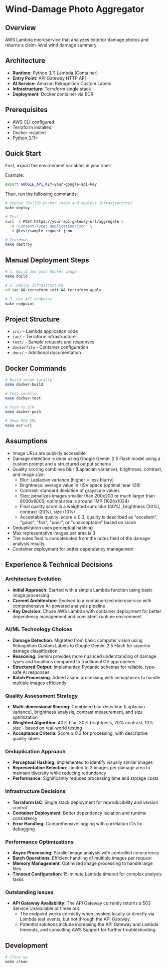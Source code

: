 # Wind-Damage Photo Aggregator

## Overview
AWS Lambda microservice that analyzes exterior damage photos and returns a claim-level wind damage summary.

## Architecture
- **Runtime**: Python 3.11 Lambda (Container)
- **Entry Point**: API Gateway HTTP API
- **AI Service**: Amazon Rekognition Custom Labels
- **Infrastructure**: Terraform single stack
- **Deployment**: Docker container via ECR

## Prerequisites
- AWS CLI configured
- Terraform installed
- Docker installed
- Python 3.11+

## Quick Start
First, export the environment variables in your shell

Example:
```bash
export GOOGLE_API_KEY=your-google-api-key
```

Then, run the following commands:

```bash
# Deploy (builds Docker image and deploys infrastructure)
make deploy

# Test
curl -X POST https://your-api-gateway-url/aggregate \
  -H "Content-Type: application/json" \
  -d @test/sample_request.json

# Teardown
make destroy
```

## Manual Deployment Steps
```bash
# 1. Build and push Docker image
make build

# 2. Deploy infrastructure
cd iac && terraform init && terraform apply

# 3. Get API endpoint
make endpoint
```

## Project Structure
- `src/` - Lambda application code
- `iac/` - Terraform infrastructure
- `test/` - Sample requests and responses
- `Dockerfile` - Container configuration
- `docs/` - Additional documentation

## Docker Commands
```bash
# Build image locally
make docker-build

# Test locally
make docker-test

# Push to ECR
make docker-push

# Show ECR URL
make ecr-url
```

## Assumptions
- Image URLs are publicly accessible
- Damage detection is done using Google Gemini 2.5 Flash model using a custom prompt and a structured output schema
- Quality scoring combines blur (Laplacian variance), brightness, contrast, and image size:
    - Blur: Laplacian variance (higher = less blurry)
    - Brightness: average value in HSV space (optimal near 128)
    - Contrast: standard deviation of grayscale values
    - Size: penalizes images smaller than 200x200 or much larger than 8000x8000; optimal area is around 1MP (1024x1024)
    - Final quality score is a weighted sum: blur (40%), brightness (30%), contrast (20%), size (10%)
    - Acceptable quality: score ≥ 0.3; quality is described as "excellent", "good", "fair", "poor", or "unacceptable" based on score
- Deduplication uses perceptual hashing
- Max representative images per area is 3
- The notes field is concatenated from the notes field of the damage analysis results
- Container deployment for better dependency management


## Experience & Technical Decisions

### Architecture Evolution
- **Initial Approach**: Started with a simple Lambda function using basic image processing
- **Current Architecture**: Evolved to a containerized microservice with comprehensive AI-powered analysis pipeline
- **Key Decision**: Chose AWS Lambda with container deployment for better dependency management and consistent runtime environment

### AI/ML Technology Choices
- **Damage Detection**: Migrated from basic computer vision using Rekognition Custom Labels to Google Gemini 2.5 Flash for superior damage classification
- **Reasoning**: Gemini provides more nuanced understanding of damage types and locations compared to traditional CV approaches
- **Structured Output**: Implemented Pydantic schemas for reliable, type-safe AI responses
- **Batch Processing**: Added async processing with semaphores to handle multiple images efficiently

### Quality Assessment Strategy
- **Multi-dimensional Scoring**: Combined blur detection (Laplacian variance), brightness analysis, contrast measurement, and size optimization
- **Weighted Algorithm**: 40% blur, 30% brightness, 20% contrast, 10% size - based on real-world testing
- **Acceptance Criteria**: Score ≥ 0.3 for processing, with descriptive quality labels

### Deduplication Approach
- **Perceptual Hashing**: Implemented to identify visually similar images
- **Representative Selection**: Limited to 3 images per damage area to maintain diversity while reducing redundancy
- **Performance**: Significantly reduces processing time and storage costs

### Infrastructure Decisions
- **Terraform IaC**: Single stack deployment for reproducibility and version control
- **Container Deployment**: Better dependency isolation and runtime consistency
- **Error Handling**: Comprehensive logging with correlation IDs for debugging

### Performance Optimizations
- **Async Processing**: Parallel image analysis with controlled concurrency
- **Batch Operations**: Efficient handling of multiple images per request
- **Memory Management**: Optimized image processing to handle large files
- **Timeout Configuration**: 15-minute Lambda timeout for complex analysis tasks

### Outstanding Issues

- **API Gateway Availability**: The API Gateway currently returns a 503 Service Unavailable or times out.
    - The endpoint works correctly when invoked locally or directly via Lambda test events, but not through the API Gateway.
    - Potential solutions include increasing the API Gateway and Lambda timeouts, and consulting AWS Support for further troubleshooting.

## Development
```bash
# Clean up
make clean
``` 